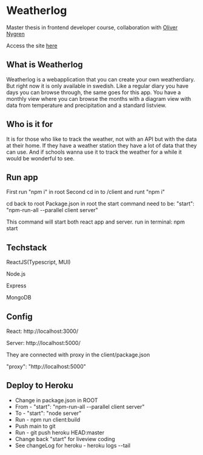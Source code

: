 # Weatherlog

Master thesis in frontend developer course, collaboration with [Oliver Nygren](https://github.com/olivernygren)


Access the site [here](https://daily-weatherlog.herokuapp.com/)

## What is Weatherlog
Weatherlog is a webapplication that you can create your own weatherdiary. But right now it is only available in swedish. 
Like a regular diary you have days you can browse through, the same goes for this app.
You have a monthly view where you can browse the months with a diagram view with data from temperature and precipitation and a standard listview.

## Who is it for
It is for those who like to track the weather, not with an API but with the data at their home. If they have a weather station they have a lot of data that they can use. 
And if schools wanna use it to track the weather for a while it would be wonderful to see.

## Run app

First run "npm i" in root
Second cd in to /client and runt "npm i"

cd back to root 
Package.json in root the start command need to be: 
"start": "npm-run-all --parallel client server"

This command will start both react app and server.
run in terminal: npm start

## Techstack

ReactJS(Typescript, MUI)

Node.js

Express

MongoDB

## Config

React: http://localhost:3000/

Server: http://localhost:5000/

They are connected with proxy in the client/package.json

"proxy": "http://localhost:5000"

## Deploy to Heroku

- Change in package.json in ROOT
- From - "start": "npm-run-all --parallel client server"
- To - "start": "node server"
- Run - npm run client:build
- Push main to git
- Run - git push heroku HEAD:master
- Change back "start" for liveview coding
- See changeLog for heroku - heroku logs --tail
